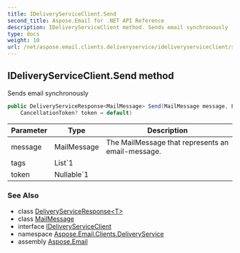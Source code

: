 ```yaml
---
title: IDeliveryServiceClient.Send
second_title: Aspose.Email for .NET API Reference
description: IDeliveryServiceClient method. Sends email synchronously
type: docs
weight: 10
url: /net/aspose.email.clients.deliveryservice/ideliveryserviceclient/send/
---
```

## IDeliveryServiceClient.Send method

Sends email synchronously

```csharp
public DeliveryServiceResponse<MailMessage> Send(MailMessage message, List<string> tags = null, 
    CancellationToken? token = default)
```

| Parameter | Type | Description |
| --- | --- | --- |
| message | MailMessage | The MailMessage that represents an email-message. |
| tags | List`1 |  |
| token | Nullable`1 |  |

### See Also

* class [DeliveryServiceResponse&lt;T&gt;](../../deliveryserviceresponse-1/)
* class [MailMessage](../../../aspose.email/mailmessage/)
* interface [IDeliveryServiceClient](../)
* namespace [Aspose.Email.Clients.DeliveryService](../../ideliveryserviceclient/)
* assembly [Aspose.Email](../../../)


